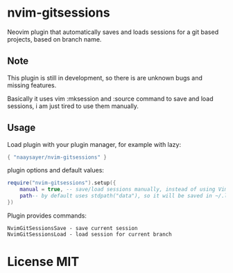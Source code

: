 # nvim-gitsessions

Neovim plugin that automatically saves and loads sessions for a git based projects, based on branch name.

## Note
This plugin is still in development, so there is are unknown bugs and missing features.

Basically it uses vim :mksession and :source command to save and load sessions,
i am just tired to use them manually.

## Usage

Load plugin with your plugin manager, for example with lazy:

```lua
{ "naaysayer/nvim-gitsessions" }
```

plugin options and default values:
```lua
require("nvim-gitsessions").setup({
    manual = true, -- save/load sessions manually, instead of using VimLeave and VimEnter events
    path-- by default uses stdpath("data"), so it will be saved in ~/.local/share/nvim/data/nvim-gitsessions
})
```

Plugin provides commands:

    NvimGitSessionsSave - save current session
    NvimGitSessionsLoad - load session for current branch

# License MIT
